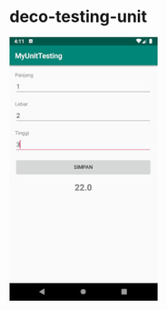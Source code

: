 # deco-testing-unit
![hasil](https://github.com/leon9reat/deco-testing-unit/blob/master/2019-12-02_16-11-10.jpg)
